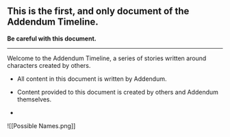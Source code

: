 **This is the first, and only document of the Addendum Timeline.**
---
**Be careful with this document.**

---
Welcome to the Addendum Timeline, a series of stories written around characters created by others.

- All content in this document is written by Addendum.
- Content provided to this document is created by others and Addendum themselves.

- 


![[Possible Names.png]]